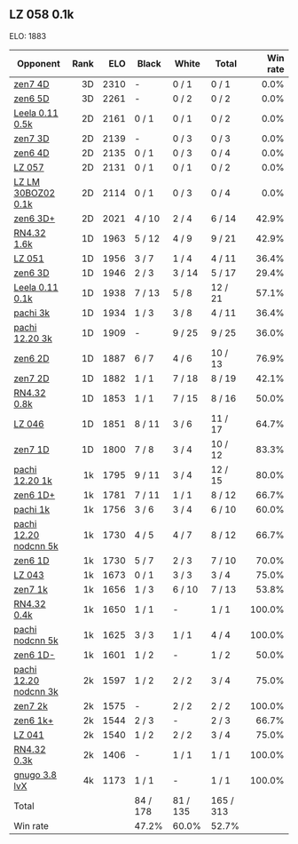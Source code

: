 ## LZ 058 0.1k ##

ELO: 1883

Opponent | Rank | ELO | Black | White | Total | Win rate
---------|-----:|----:|-------|-------|-------|-------:
[zen7 4D](zen7%204D.md) | 3D | 2310 | - | 0 / 1 | 0 / 1 | 0.0%
[zen6 5D](zen6%205D.md) | 3D | 2261 | - | 0 / 2 | 0 / 2 | 0.0%
[Leela 0.11 0.5k](Leela%200.11%200.5k.md) | 2D | 2161 | 0 / 1 | 0 / 1 | 0 / 2 | 0.0%
[zen7 3D](zen7%203D.md) | 2D | 2139 | - | 0 / 3 | 0 / 3 | 0.0%
[zen6 4D](zen6%204D.md) | 2D | 2135 | 0 / 1 | 0 / 3 | 0 / 4 | 0.0%
[LZ 057](LZ%20057.md) | 2D | 2131 | 0 / 1 | 0 / 1 | 0 / 2 | 0.0%
[LZ LM 30BOZ02 0.1k](LZ%20LM%2030BOZ02%200.1k.md) | 2D | 2114 | 0 / 1 | 0 / 3 | 0 / 4 | 0.0%
[zen6 3D+](zen6%203D+.md) | 2D | 2021 | 4 / 10 | 2 / 4 | 6 / 14 | 42.9%
[RN4.32 1.6k](RN4.32%201.6k.md) | 1D | 1963 | 5 / 12 | 4 / 9 | 9 / 21 | 42.9%
[LZ 051](LZ%20051.md) | 1D | 1956 | 3 / 7 | 1 / 4 | 4 / 11 | 36.4%
[zen6 3D](zen6%203D.md) | 1D | 1946 | 2 / 3 | 3 / 14 | 5 / 17 | 29.4%
[Leela 0.11 0.1k](Leela%200.11%200.1k.md) | 1D | 1938 | 7 / 13 | 5 / 8 | 12 / 21 | 57.1%
[pachi 3k](pachi%203k.md) | 1D | 1934 | 1 / 3 | 3 / 8 | 4 / 11 | 36.4%
[pachi 12.20 3k](pachi%2012.20%203k.md) | 1D | 1909 | - | 9 / 25 | 9 / 25 | 36.0%
[zen6 2D](zen6%202D.md) | 1D | 1887 | 6 / 7 | 4 / 6 | 10 / 13 | 76.9%
[zen7 2D](zen7%202D.md) | 1D | 1882 | 1 / 1 | 7 / 18 | 8 / 19 | 42.1%
[RN4.32 0.8k](RN4.32%200.8k.md) | 1D | 1853 | 1 / 1 | 7 / 15 | 8 / 16 | 50.0%
[LZ 046](LZ%20046.md) | 1D | 1851 | 8 / 11 | 3 / 6 | 11 / 17 | 64.7%
[zen7 1D](zen7%201D.md) | 1D | 1800 | 7 / 8 | 3 / 4 | 10 / 12 | 83.3%
[pachi 12.20 1k](pachi%2012.20%201k.md) | 1k | 1795 | 9 / 11 | 3 / 4 | 12 / 15 | 80.0%
[zen6 1D+](zen6%201D+.md) | 1k | 1781 | 7 / 11 | 1 / 1 | 8 / 12 | 66.7%
[pachi 1k](pachi%201k.md) | 1k | 1756 | 3 / 6 | 3 / 4 | 6 / 10 | 60.0%
[pachi 12.20 nodcnn 5k](pachi%2012.20%20nodcnn%205k.md) | 1k | 1730 | 4 / 5 | 4 / 7 | 8 / 12 | 66.7%
[zen6 1D](zen6%201D.md) | 1k | 1730 | 5 / 7 | 2 / 3 | 7 / 10 | 70.0%
[LZ 043](LZ%20043.md) | 1k | 1673 | 0 / 1 | 3 / 3 | 3 / 4 | 75.0%
[zen7 1k](zen7%201k.md) | 1k | 1656 | 1 / 3 | 6 / 10 | 7 / 13 | 53.8%
[RN4.32 0.4k](RN4.32%200.4k.md) | 1k | 1650 | 1 / 1 | - | 1 / 1 | 100.0%
[pachi nodcnn 5k](pachi%20nodcnn%205k.md) | 1k | 1625 | 3 / 3 | 1 / 1 | 4 / 4 | 100.0%
[zen6 1D-](zen6%201D-.md) | 1k | 1601 | 1 / 2 | - | 1 / 2 | 50.0%
[pachi 12.20 nodcnn 3k](pachi%2012.20%20nodcnn%203k.md) | 2k | 1597 | 1 / 2 | 2 / 2 | 3 / 4 | 75.0%
[zen7 2k](zen7%202k.md) | 2k | 1575 | - | 2 / 2 | 2 / 2 | 100.0%
[zen6 1k+](zen6%201k+.md) | 2k | 1544 | 2 / 3 | - | 2 / 3 | 66.7%
[LZ 041](LZ%20041.md) | 2k | 1540 | 1 / 2 | 2 / 2 | 3 / 4 | 75.0%
[RN4.32 0.3k](RN4.32%200.3k.md) | 2k | 1406 | - | 1 / 1 | 1 / 1 | 100.0%
[gnugo 3.8 lvX](gnugo%203.8%20lvX.md) | 4k | 1173 | 1 / 1 | - | 1 / 1 | 100.0%
Total | | | 84 / 178 | 81 / 135 | 165 / 313 | 
Win rate| | | 47.2% | 60.0% | 52.7% | 

